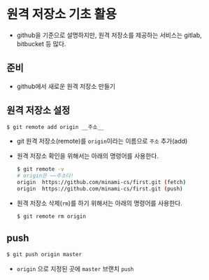 # 원격 저장소 기초 활용

* github을 기준으로 설명하지만, 원격 저장소를 제공하는 서비스는 gitlab, bitbucket 등 많다.

## 준비

* github에서 새로운 원격 저장소 만들기

## 원격 저장소 설정

```bash
$ git remote add origin __주소__
```

* git 원격 저장소(remote)를 `origin`이라는 이름으로 `주소` 추가(add)

* 원격 저장소 확인을 위해서는 아래의 명령어를 사용한다.

  ```bash
  $ git remote -v
  # origin은 ~~주소다!
  origin  https://github.com/minami-cs/first.git (fetch)
  origin  https://github.com/minami-cs/first.git (push)
  ```

* 원격 저장소 삭제(`rm`)를 하기 위해서는 아래의 명령어를 사용한다.

  ```bash
  $ git remote rm origin
  ```

## push

```bash
$ git push origin master
```

* `origin` 으로 지정된 곳에 `master` 브랜치 `push` 